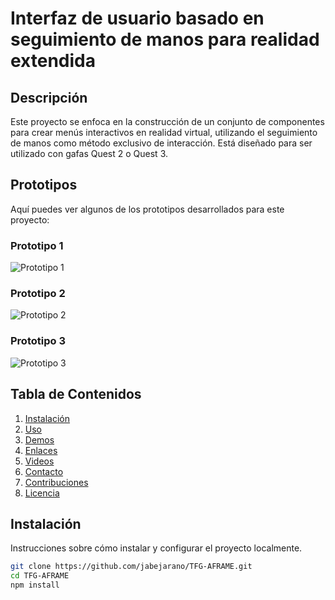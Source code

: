 # Interfaz de usuario basado en seguimiento de manos para realidad extendida

## Descripción
Este proyecto se enfoca en la construcción de un conjunto de componentes para crear menús interactivos en realidad virtual, utilizando el seguimiento de manos como método exclusivo de interacción. Está diseñado para ser utilizado con gafas Quest 2 o Quest 3.

## Prototipos
Aquí puedes ver algunos de los prototipos desarrollados para este proyecto:

### Prototipo 1
![Prototipo 1](ruta/al/gif1.gif)

### Prototipo 2
![Prototipo 2](ruta/al/gif2.gif)

### Prototipo 3
![Prototipo 3](ruta/al/gif3.gif)

## Tabla de Contenidos
1. [Instalación](#instalación)
2. [Uso](#uso)
3. [Demos](#demos)
4. [Enlaces](#enlaces)
5. [Videos](#videos)
6. [Contacto](#contacto)
7. [Contribuciones](#contribuciones)
8. [Licencia](#licencia)

## Instalación
Instrucciones sobre cómo instalar y configurar el proyecto localmente.

```sh
git clone https://github.com/jabejarano/TFG-AFRAME.git
cd TFG-AFRAME
npm install
